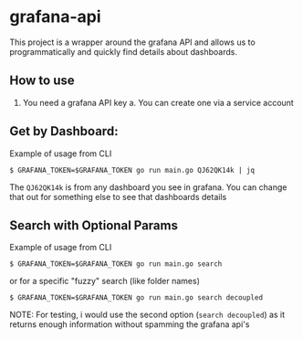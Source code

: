 # grafana-api

This project is a wrapper around the grafana API and allows us to programmatically and quickly find details about dashboards.

## How to use

1. You need a grafana API key
	a. You can create one via a service account

## Get by Dashboard:

Example of usage from CLI

`$ GRAFANA_TOKEN=$GRAFANA_TOKEN go run main.go QJ62QK14k | jq`

The `QJ62QK14k` is from any dashboard you see in grafana.  You can change that out for something else to see that dashboards details

## Search with Optional Params

Example of usage from CLI

`$ GRAFANA_TOKEN=$GRAFANA_TOKEN go run main.go search`

or for a specific "fuzzy" search (like folder names)

`$ GRAFANA_TOKEN=$GRAFANA_TOKEN go run main.go search decoupled`

NOTE: For testing, i would use the second option (`search decoupled`) as it returns enough information without spamming the grafana api's

